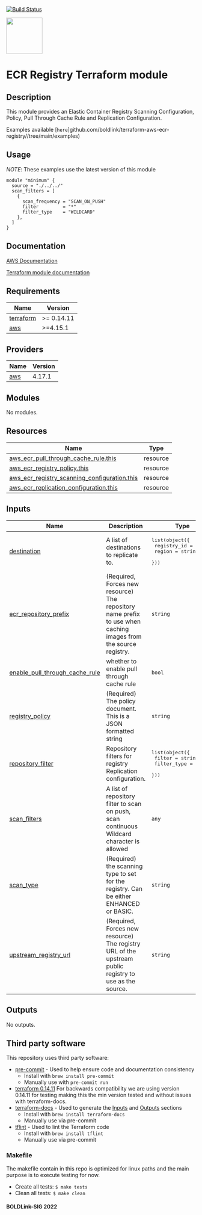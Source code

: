 [![Build Status](https://github.com/boldlink/terraform-aws-ecr-registry/actions/workflows/pre-commit.yml/badge.svg)](https://github.com/boldlink/terraform-aws-ecr-registry/actions)

[<img src="https://avatars.githubusercontent.com/u/25388280?s=200&v=4" width="96"/>](https://boldlink.io)

# ECR Registry Terraform module

## Description

This module provides an Elastic Container Registry Scanning Configuration, Policy, Pull Through Cache Rule and Replication Configuration.

Examples available [`here`]github.com/boldlink/terraform-aws-ecr-registry//tree/main/examples)

## Usage
*NOTE*: These examples use the latest version of this module

```console
module "minimum" {
  source = "./../../"
  scan_filters = [
    {
      scan_frequency = "SCAN_ON_PUSH"
      filter         = "*"
      filter_type    = "WILDCARD"
    },
  ]
}
```
## Documentation

[AWS Documentation](https://docs.aws.amazon.com/AmazonECR/latest/userguide/registry-settings.html)

[Terraform module documentation](https://registry.terraform.io/providers/hashicorp/aws/latest/docs/resources/ecr_registry_scanning_configuration)

<!-- BEGINNING OF PRE-COMMIT-TERRAFORM DOCS HOOK -->
## Requirements

| Name | Version |
|------|---------|
| <a name="requirement_terraform"></a> [terraform](#requirement\_terraform) | >= 0.14.11 |
| <a name="requirement_aws"></a> [aws](#requirement\_aws) | >=4.15.1 |

## Providers

| Name | Version |
|------|---------|
| <a name="provider_aws"></a> [aws](#provider\_aws) | 4.17.1 |

## Modules

No modules.

## Resources

| Name | Type |
|------|------|
| [aws_ecr_pull_through_cache_rule.this](https://registry.terraform.io/providers/hashicorp/aws/latest/docs/resources/ecr_pull_through_cache_rule) | resource |
| [aws_ecr_registry_policy.this](https://registry.terraform.io/providers/hashicorp/aws/latest/docs/resources/ecr_registry_policy) | resource |
| [aws_ecr_registry_scanning_configuration.this](https://registry.terraform.io/providers/hashicorp/aws/latest/docs/resources/ecr_registry_scanning_configuration) | resource |
| [aws_ecr_replication_configuration.this](https://registry.terraform.io/providers/hashicorp/aws/latest/docs/resources/ecr_replication_configuration) | resource |

## Inputs

| Name | Description | Type | Default | Required |
|------|-------------|------|---------|:--------:|
| <a name="input_destination"></a> [destination](#input\_destination) | A list of destinations to replicate to. | <pre>list(object({<br>    registry_id = string<br>    region      = string<br>  }))</pre> | `[]` | no |
| <a name="input_ecr_repository_prefix"></a> [ecr\_repository\_prefix](#input\_ecr\_repository\_prefix) | (Required, Forces new resource) The repository name prefix to use when caching images from the source registry. | `string` | `""` | no |
| <a name="input_enable_pull_through_cache_rule"></a> [enable\_pull\_through\_cache\_rule](#input\_enable\_pull\_through\_cache\_rule) | whether to enable pull through cache rule | `bool` | `false` | no |
| <a name="input_registry_policy"></a> [registry\_policy](#input\_registry\_policy) | (Required) The policy document. This is a JSON formatted string | `string` | `null` | no |
| <a name="input_repository_filter"></a> [repository\_filter](#input\_repository\_filter) | Repository filters for registry Replication configuration. | <pre>list(object({<br>    filter      = string<br>    filter_type = string<br>  }))</pre> | `[]` | no |
| <a name="input_scan_filters"></a> [scan\_filters](#input\_scan\_filters) | A list of repository filter to scan on push, scan continuous Wildcard character is allowed | `any` | `[]` | no |
| <a name="input_scan_type"></a> [scan\_type](#input\_scan\_type) | (Required) the scanning type to set for the registry. Can be either ENHANCED or BASIC. | `string` | `"ENHANCED"` | no |
| <a name="input_upstream_registry_url"></a> [upstream\_registry\_url](#input\_upstream\_registry\_url) | (Required, Forces new resource) The registry URL of the upstream public registry to use as the source. | `string` | `""` | no |

## Outputs

No outputs.
<!-- END OF PRE-COMMIT-TERRAFORM DOCS HOOK -->

## Third party software
This repository uses third party software:
* [pre-commit](https://pre-commit.com/) - Used to help ensure code and documentation consistency
  * Install with `brew install pre-commit`
  * Manually use with `pre-commit run`
* [terraform 0.14.11](https://releases.hashicorp.com/terraform/0.14.11/) For backwards compatibility we are using version 0.14.11 for testing making this the min version tested and without issues with terraform-docs.
* [terraform-docs](https://github.com/segmentio/terraform-docs) - Used to generate the [Inputs](#Inputs) and [Outputs](#Outputs) sections
  * Install with `brew install terraform-docs`
  * Manually use via pre-commit
* [tflint](https://github.com/terraform-linters/tflint) - Used to lint the Terraform code
  * Install with `brew install tflint`
  * Manually use via pre-commit

### Makefile
The makefile contain in this repo is optimized for linux paths and the main purpose is to execute testing for now.
* Create all tests:
`$ make tests`
* Clean all tests:
`$ make clean`

#### BOLDLink-SIG 2022
